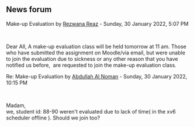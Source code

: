 <h2>News forum</h2><a href="https://moodle.cse.buet.ac.bd/user/view.php?id=1886&course=647"></a>
Make-up  Evaluation
by <a href="https://moodle.cse.buet.ac.bd/user/view.php?id=1886&course=647">Rezwana Reaz</a> - Sunday, 30 January 2022, 5:07 PM


 

Dear All, A make-up evaluation class will be held tomorrow at 11 am. Those who have submitted the assignment on Moodle/via email, but were unable to join the evaluation due to sickness or any other reason that you have notified us before,  are requested to join the make-up evaluation class. 





<a href="https://moodle.cse.buet.ac.bd/user/view.php?id=1515&course=647"></a>
Re: Make-up  Evaluation
by <a href="https://moodle.cse.buet.ac.bd/user/view.php?id=1515&course=647">Abdullah Al  Noman</a> - Sunday, 30 January 2022, 10:15 PM


 

Madam, <br />we, student id: 88-90 weren't evaluated due to lack of time( in the xv6 scheduler offline ). Should we join too?








